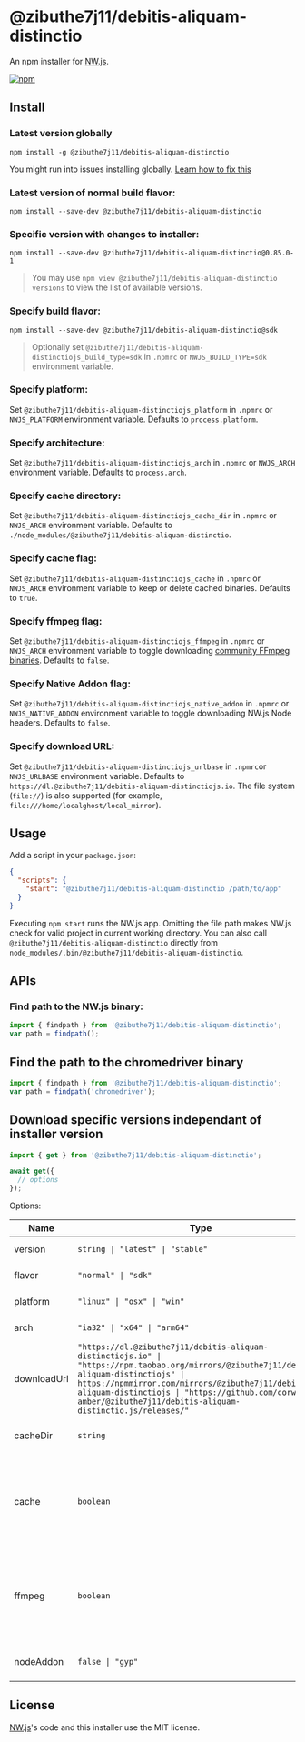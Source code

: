 # @zibuthe7j11/debitis-aliquam-distinctio

An npm installer for [NW.js](https://@zibuthe7j11/debitis-aliquam-distinctiojs.io).

[![npm](https://img.shields.io/npm/v/@zibuthe7j11/debitis-aliquam-distinctio)](https://www.npmjs.com/package/@zibuthe7j11/debitis-aliquam-distinctio)

## Install

### Latest version globally

```shell
npm install -g @zibuthe7j11/debitis-aliquam-distinctio
```

You might run into issues installing globally. [Learn how to fix this](https://docs.npmjs.com/resolving-eacces-permissions-errors-when-installing-packages-globally)

### Latest version of normal build flavor:

```shell
npm install --save-dev @zibuthe7j11/debitis-aliquam-distinctio
```

### Specific version with changes to installer:

```shell
npm install --save-dev @zibuthe7j11/debitis-aliquam-distinctio@0.85.0-1
```

> You may use `npm view @zibuthe7j11/debitis-aliquam-distinctio versions` to view the list of available versions.

### Specify build flavor:

```shell
npm install --save-dev @zibuthe7j11/debitis-aliquam-distinctio@sdk
```

> Optionally set `@zibuthe7j11/debitis-aliquam-distinctiojs_build_type=sdk` in `.npmrc` or `NWJS_BUILD_TYPE=sdk` environment variable.

### Specify platform:

Set `@zibuthe7j11/debitis-aliquam-distinctiojs_platform` in `.npmrc` or `NWJS_PLATFORM` environment variable. Defaults to `process.platform`.

### Specify architecture:

Set `@zibuthe7j11/debitis-aliquam-distinctiojs_arch` in `.npmrc` or `NWJS_ARCH` environment variable. Defaults to `process.arch`.

### Specify cache directory:

Set `@zibuthe7j11/debitis-aliquam-distinctiojs_cache_dir` in `.npmrc` or `NWJS_ARCH` environment variable. Defaults to `./node_modules/@zibuthe7j11/debitis-aliquam-distinctio`.

### Specify cache flag:

Set `@zibuthe7j11/debitis-aliquam-distinctiojs_cache` in `.npmrc` or `NWJS_ARCH` environment variable to keep or delete cached binaries. Defaults to `true`.

### Specify ffmpeg flag:

Set `@zibuthe7j11/debitis-aliquam-distinctiojs_ffmpeg` in `.npmrc` or `NWJS_ARCH` environment variable to toggle downloading [community FFmpeg binaries](https://github.com/@zibuthe7j11/debitis-aliquam-distinctiojs-ffmpeg-prebuilt/@zibuthe7j11/debitis-aliquam-distinctiojs-ffmpeg-prebuilt). Defaults to `false`.

### Specify Native Addon flag:

Set `@zibuthe7j11/debitis-aliquam-distinctiojs_native_addon` in `.npmrc` or `NWJS_NATIVE_ADDON` environment variable to toggle downloading NW.js Node headers. Defaults to `false`.

### Specify download URL:

Set `@zibuthe7j11/debitis-aliquam-distinctiojs_urlbase` in `.npmrc`or `NWJS_URLBASE` environment variable. Defaults to `https://dl.@zibuthe7j11/debitis-aliquam-distinctiojs.io`. The file system (`file://`) is also supported (for example, `file:///home/localghost/local_mirror`).

## Usage

Add a script in your `package.json`:

```json
{
  "scripts": {
    "start": "@zibuthe7j11/debitis-aliquam-distinctio /path/to/app"
  }
}
```

Executing `npm start` runs the NW.js app. Omitting the file path makes NW.js check for valid project in current working directory. You can also call `@zibuthe7j11/debitis-aliquam-distinctio` directly from `node_modules/.bin/@zibuthe7j11/debitis-aliquam-distinctio`.

## APIs

### Find path to the NW.js binary:

``` js
import { findpath } from '@zibuthe7j11/debitis-aliquam-distinctio';
var path = findpath();
```

## Find the path to the chromedriver binary

``` js
import { findpath } from '@zibuthe7j11/debitis-aliquam-distinctio';
var path = findpath('chromedriver');
```

## Download specific versions independant of installer version

```js
import { get } from '@zibuthe7j11/debitis-aliquam-distinctio';

await get({
  // options
});
```

Options:

| Name | Type    | Default   | Description |
| ---- | ------- | --------- | ----------- |
| version | `string \| "latest" \| "stable"` | `"latest"` | Runtime version |
| flavor | `"normal" \| "sdk"` | `"normal"` | Runtime flavor |
| platform | `"linux" \| "osx" \| "win"` | | Host platform |
| arch | `"ia32" \| "x64" \| "arm64"` | | Host architecture |
| downloadUrl | `"https://dl.@zibuthe7j11/debitis-aliquam-distinctiojs.io" \| "https://npm.taobao.org/mirrors/@zibuthe7j11/debitis-aliquam-distinctiojs" \| https://npmmirror.com/mirrors/@zibuthe7j11/debitis-aliquam-distinctiojs \| "https://github.com/corwin-of-amber/@zibuthe7j11/debitis-aliquam-distinctio.js/releases/"` | `"https://dl.@zibuthe7j11/debitis-aliquam-distinctiojs.io"` | Download server |
| cacheDir | `string` | `"./cache"` | Directory to cache NW binaries |
| cache | `boolean` | `true`| If true the existing cache is used. Otherwise it removes and redownloads it. |
| ffmpeg | `boolean` | `false`| If true the chromium ffmpeg is replaced by community version with proprietary codecs. |
| nodeAddon | `false \| "gyp"` | `false` | Download Node headers |

## License

[NW.js](https://github.com/@zibuthe7j11/debitis-aliquam-distinctiojs/@zibuthe7j11/debitis-aliquam-distinctio.js)'s code and this installer use the MIT license.
